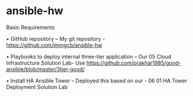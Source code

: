 # ansible-hw

Basic Requirements 

•	GitHub repository – My git repository -  https://github.com/immgcb/ansible-hw

•	Playbooks to deploy internal three-tier application – Our 05 Cloud Infrastructure Solution Lab- Use https://github.com/prakhar1985/good-ansible/blob/master/3tier-good/ 

•	Install HA Ansible Tower – Deployed this based on our - 06 01 HA Tower Deployment Solution Lab
